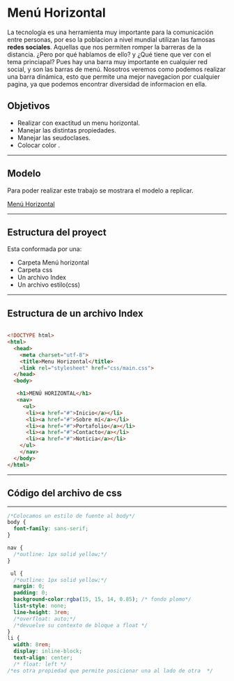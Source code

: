 # **Menú Horizontal**

La tecnología es una herramienta muy importante para la comunicación entre personas, por eso la poblacion a nivel mundial utilizan las famosas **redes sociales**. Aquellas que nos permiten romper la barreras de la distancia. ¿Pero por qué hablamos de ello? y ¿Qué tiene que ver con el tema princiapal?
Pues hay una barra muy importante en cualquier red social, y son las barras de menú.
Nosotros veremos como podemos realizar una barra  dinámica, esto que permite una mejor navegacion por cualquier pagina, ya que podemos encontrar diversidad de informacion en ella.

## Objetivos
* Realizar con exactitud un menu horizontal.
* Manejar las distintas propiedades.
* Manejar las seudoclases.
* Colocar color .


***
## Modelo
Para poder realizar este trabajo se mostrara el modelo a replicar.

[Menú Horizontal](https://fotos.subefotos.com/9da8149c853131e7e7282a30c9dc37e6o.gif)

---
## Estructura del proyect
Esta conformada por una:
* Carpeta Menú horizontal
* Carpeta css
* Un archivo Index
* Un archivo estilo(css)

---

## Estructura de un archivo Index

```` html

<!DOCTYPE html>
<html>
  <head>
    <meta charset="utf-8">
    <title>Menu Horizontal</title>
    <link rel="stylesheet" href="css/main.css">
  </head>
  <body>

   <h1>MENÚ HORIZONTAL</h1>
   <nav>
     <ul>
      <li><a href="#">Inicio</a></li>
      <li><a href="#">Sobre mí</a></li>
      <li><a href="#">Portafolio</a></li>
      <li><a href="#">Contacto</a></li>
      <li><a href="#">Noticia</a></li>
    </ul>
    </nav>
  </body>
</html>

````

----
## Código del archivo de css
---
```` css
/*Colocamos un estilo de fuente al body*/
body {
  font-family: sans-serif;
}

nav {
  /*outline: 1px solid yellow;*/
}

 ul {
  /*outline: 1px solid yellow;*/
  margin: 0;
  padding: 0;
  background-color:rgba(15, 15, 14, 0.85); /* fondo plomo*/
  list-style: none;
  line-height: 3rem;
  /*overfloat: auto;*/
  /*devuelve su contexto de bloque a float */
}
li {
  width: 8rem;
  display: inline-block;
  text-align: center;
  /* float: left */
/*es otra propiedad que permite posicionar una al lado de otra  */

````
